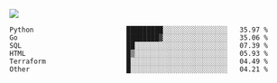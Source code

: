 ![](https://github-profile-summary-cards.vercel.app/api/cards/profile-details?username=igtm&theme=dracula)
<!--START_SECTION:waka-->

```text
Python                       █████████░░░░░░░░░░░░░░░░   35.97 %
Go                           ████████▓░░░░░░░░░░░░░░░░   35.06 %
SQL                          ██░░░░░░░░░░░░░░░░░░░░░░░   07.39 %
HTML                         █▒░░░░░░░░░░░░░░░░░░░░░░░   05.93 %
Terraform                    █░░░░░░░░░░░░░░░░░░░░░░░░   04.49 %
Other                        █░░░░░░░░░░░░░░░░░░░░░░░░   04.21 %
```

<!--END_SECTION:waka-->
